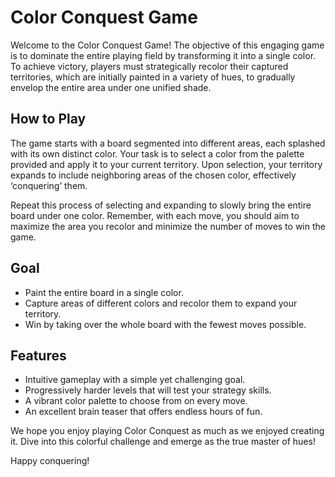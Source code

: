 # Color Conquest Game

Welcome to the Color Conquest Game! The objective of this engaging game is to dominate the entire playing field by transforming it into a single color. To achieve victory, players must strategically recolor their captured territories, which are initially painted in a variety of hues, to gradually envelop the entire area under one unified shade.

## How to Play

The game starts with a board segmented into different areas, each splashed with its own distinct color. Your task is to select a color from the palette provided and apply it to your current territory. Upon selection, your territory expands to include neighboring areas of the chosen color, effectively ‘conquering’ them.

Repeat this process of selecting and expanding to slowly bring the entire board under one color. Remember, with each move, you should aim to maximize the area you recolor and minimize the number of moves to win the game.

## Goal

- Paint the entire board in a single color.
- Capture areas of different colors and recolor them to expand your territory.
- Win by taking over the whole board with the fewest moves possible.

## Features

- Intuitive gameplay with a simple yet challenging goal.
- Progressively harder levels that will test your strategy skills.
- A vibrant color palette to choose from on every move.
- An excellent brain teaser that offers endless hours of fun.

We hope you enjoy playing Color Conquest as much as we enjoyed creating it. Dive into this colorful challenge and emerge as the true master of hues!

Happy conquering!
